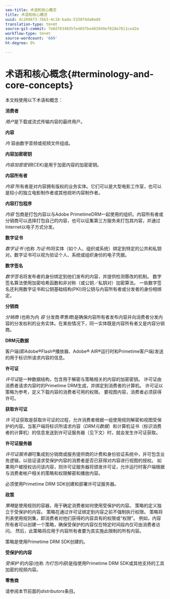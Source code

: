 ```yaml
---
seo-title: 术语和核心概念
title: 术语和核心概念
uuid: dc269873-7b63-4c18-bada-5338f4da0edd
translation-type: tm+mt
source-git-commit: 7e8df034035fe465fbe403949ef828e7811ced2e
workflow-type: tm+mt
source-wordcount: '669'
ht-degree: 0%

---
```



# 术语和核心概念{#terminology-and-core-concepts}

本文档使用以下术语和概念：

**消费者**

*用户*&#x200B;是下载或流式传输内容的最终用户。

**内容**

*内* 容由数字音频或视频文件组成。

**内容加密密钥**

*内容加密密钥*(CEK)是用于加密内容的加密密钥。

**内容所有者**

*内容* 所有者是对内容拥有版权的业务实体。它们可以是大型电影工作室，也可以是较小的独立电影制作者或其他视听内容制作者。

**内容打包程序**

*内容* 包商是打包内容以与Adobe PrimetimeDRM一起使用的组织。内容所有者或分销商可以选择打包自己的内容，也可以征集第三方服务来打包其内容，并通过Internet以电子方式分发。

**数字证书**

*数字证书* (也称 *为证书*)将实体（如个人、组织或系统）绑定到特定的公共和私钥对。数字证书可以视为验证个人、系统或组织身份的电子凭据。

**数字签名**

*数字签名*&#x200B;将发布者的身份绑定到他们发布的内容，并提供检测篡改的机制。 数字签名算法使用加密哈希函数和非对称（或公钥／私钥对）加密算法。 一些数字签名还利用数字证书和公钥基础结构(PKI)将公钥与内容所有者或分发者的身份相绑定。

**分销商**

*分销商* (也称为内 *容* 分发商*零售商*)是确保内容所有者发布内容并向消费者分发内容的分发权利的业务实体。在某些情况下，同一实体既是内容所有者又是内容分销商。

**DRM元数据**

客户端(即Adobe®Flash®播放器、Adobe® AIR®运行时和Primetime客户端)发送的用于标识所请求内容的信息。

**许可证**

*许可证*是一种数据结构，包含用于解密与策略相关的内容的加密密钥。 许可证由消费者请求内容时的Primetime DRM生成，并绑定到消费者的计算机。 许可证以策略为参考，定义下载内容的消费者可用的权限。 要视图内容，消费者必须获得许可。

**获取许可证**

*许* 可证获取是获取许可证的过程，允许消费者根据一组使用规则解密和视图受保护的内容。当客户端将标识所请求内容（*DRM元数据*）和计算机证书（标识消费者的计算机）的信息发送到许可证服务器（见下文）时，就会发生许可证获取。

**许可证服务器**

*许可证服务器*可集成到分销商或服务提供商的计费和身份验证系统中，并可包含业务逻辑，以验证请求受保护内容的消费者是否已获得对内容进行视图的授权。 如果用户被授权访问该内容，则许可证服务器将颁发许可证，允许运行时客户端根据与消费者帐户相关的策略和权限解密和播放内容。

必须使用Primetime DRM SDK创建和部署许可证服务器。

**政策**

*策略*&#x200B;是使用规则的容器，用于确定消费者如何使用受保护的内容。 策略的定义独立于受保护的内容。 策略在通过许可证绑定到内容之前不强制执行权限。 策略将列表使用规则集，即消费者对他们获得的内容具有的权限或“权限”。 例如，内容所有者可以创建一个策略，确保受保护的内容仅在特定时间段内仅可由消费者访问。 然后，此策略将应用于内容所有者要为其实施此限制的所有内容。

策略是使用Primetime DRM SDK创建的。

**受保护的内容**

*受保护* 的内容(也称 *为打包内容*)是指使用Primetime DRM SDK或其他支持的工具加密的视频内容。

**零售商**

请参阅本节前面的&#x200B;*distributors*&#x200B;条目。
